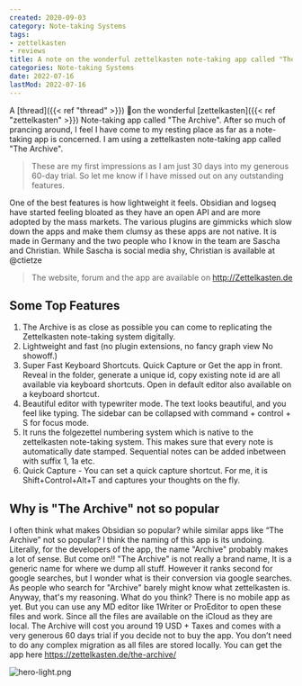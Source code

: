 ```yaml
---
created: 2020-09-03
category: Note-taking Systems
tags:
- zettelkasten
- reviews
title: A note on the wonderful zettelkasten note-taking app called "The Archive"
categories: Note-taking Systems
date: 2022-07-16
lastMod: 2022-07-16
---
```



A [thread]({{< ref "thread" >}}) 🧵on the wonderful [zettelkasten]({{< ref "zettelkasten" >}}) Note-taking app called "The Archive".
After so much of prancing around, I feel I have come to my resting place as far as a note-taking app is concerned. I am using a zettelkasten note-taking app called "The Archive".

> These are my first impressions as I am just 30 days into my generous 60-day trial. So let me know if I have missed out on any outstanding features.

One of the best features is how lightweight it feels. Obsidian and logseq have started feeling bloated as they have an open API and are more adopted by the mass markets. The various plugins are gimmicks which slow down the apps and make them clumsy as these apps are not native.
It is made in Germany and the two people who I know in the team are Sascha and Christian. While Sascha is social media shy, Christian is available at @ctietze

> The website, forum and the app are available on http://Zettelkasten.de



## Some Top Features
1. The Archive is as close as possible you can come to replicating the Zettelkasten note-taking system digitally.
2. Lightweight and fast (no plugin extensions, no fancy graph view No showoff.)
3. Super Fast Keyboard Shortcuts. Quick Capture or Get the app in front. Reveal in the folder, generate a unique id, copy existing note id are all available via keyboard shortcuts. Open in default editor also available on a keyboard shortcut.
4. Beautiful editor with typewriter mode. The text looks beautiful, and you feel like typing. The sidebar can be collapsed with command + control + S for focus mode.
5. It runs the folgezettel numbering system which is native to the zettelkasten note-taking system. This makes sure that every note is automatically date stamped. Sequential notes can be added inbetween with suffix 1, 1a etc.
6. Quick Capture - You can set a quick capture shortcut. For me, it is Shift+Control+Alt+T and captures your thoughts on the fly.

## Why is "The Archive" not so popular

I often think what makes Obsidian so popular? while similar apps like “The Archive” not so popular?
I think the naming of this app is its undoing. Literally, for the developers of the app, the name "Archive" probably makes a lot of sense.
But come on!! "The Archive" is not really a brand name, It is a generic name for where we dump all stuff.
However it ranks second for google searches, but I wonder what is their conversion via google searches. As people who search for "Archive" barely might know what zettelkasten is. Anyway, that's my reasoning. What do you think?
There is no mobile app as yet. But you can use any MD editor like 1Writer or ProEditor to open these files and work. Since all the files are available on the iCloud as they are local.
The Archive will cost you around 19 USD + Taxes and comes with a very generous 60 days trial if you decide not to buy the app. You don’t need to do any complex migration as all files are stored locally. You can get the app here https://zettelkasten.de/the-archive/

![hero-light.png](/assets/hero-light_1657954740962_0.png)
